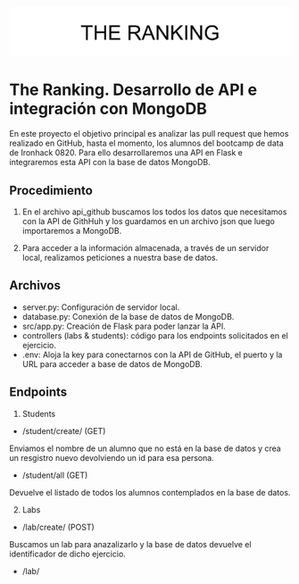 


![the_raking_project](imagenes/cabecera.png)











# The Ranking. Desarrollo de API e integración con MongoDB

En este proyecto el objetivo principal es analizar las pull request que hemos realizado en GitHub, hasta el momento, los alumnos del bootcamp de data de Ironhack 0820.
Para ello desarrollaremos una API en Flask e integraremos esta API con la base de datos MongoDB.


## Procedimiento

1. En el archivo api_github buscamos los todos los datos que necesitamos con la API de GithHuh y los guardamos en un archivo json que luego importaremos a MongoDB.

2. Para acceder a la información almacenada, a través de un servidor local, realizamos peticiones a nuestra base de datos.

## Archivos

- server.py: Configuración de servidor local.
- database.py: Conexión de la base de datos de MongoDB.
- src/app.py: Creación de Flask para poder lanzar la API.
- controllers (labs & students): código para los endpoints solicitados en el ejercicio.
- .env: Aloja la key para conectarnos con la API de GitHub, el puerto y la URL para acceder a base de datos de MongoDB.


## Endpoints

1. Students

- /student/create/<studentname> (GET)
    
Enviamos el nombre de un alumno que no está en la base de datos y crea un resgistro nuevo devolviendo un id para esa persona.
    
- /student/all (GET)

Devuelve el listado de todos los alumnos contemplados en la base de datos.
      
2. Labs
    
- /lab/create/<name> (POST)
    
Buscamos un lab para anazalizarlo y la base de datos devuelve el identificador de dicho ejercicio.
    
- /lab/<Title>/meme
    
Obtenemos un meme al azar de las pull request de los alumnos.
    
## Principales fuentes consultadas
    
<a href="https://flask.palletsprojects.com/en/1.1.x/">Flask</a
<a href="https://pymongo.readthedocs.io/en/stable/">PyMongo</a
<a href="https://www.mongodb.com/">MongoDB</a




    
    
    
    
    
    

